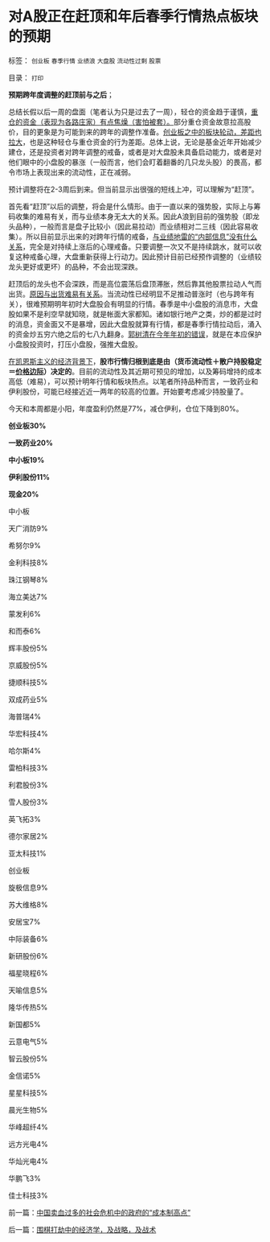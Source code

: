 # 对A股正在赶顶和年后春季行情热点板块的预期

标签： `创业板` `春季行情` `业绩浪` `大盘股` `流动性过剩` `股票` 

目录： `打印`

**预期跨年度调整的赶顶前与之后**；

总结长假以后一周的盘面（笔者认为只是过去了一周），轻仓的资金趋于谨慎，[重仓的资金（表现为各路庄家）有点焦燥（害怕被套）。](../../../2013/7/4/神奇国度的股市的庄家的真相.md)部分重仓资金故意拉高股价，目的更象是为可能到来的跨年的调整作准备。[创业板之中的板块轮动，差距也拉大](../../../2013/10/17/板块轮涨的机理，创业板内的轮涨和庄股，创业板的大三浪.md)，也是这种轻仓与重仓资金的行为差距。总体上说，无论是基金近年开始减少建仓，还是投资者对跨年调整的戒备，或者是对大盘股未具备启动能力，或者是对他们眼中的小盘股的暴涨（一般而言，他们会盯着翻番的几只龙头股）的畏高，都令市场上表现出来的流动性，正在减弱。

预计调整将在2-3周后到来。但当前显示出很强的短线上冲，可以理解为“赶顶”。

首先看“赶顶”以后的调整，将会是什么情形。由于一直以来的强势股，实际上与筹码收集的难易有关，而与业绩本身无太大的关系。因此A浪到目前的强势股（即龙头品种），一般而言是盘子比较小（因此易拉动）而业绩相对二三线（因此容易收集）。所以目前显示出来的对跨年行情的戒备，[与业绩地雷的“内部信息”没有什么关系](../../../2013/1/9/庄家只能逢跌买熊股，不能靠内幕赚钱，一般没有内幕消息.md)，完全是对持续上涨后的心理戒备。只要调整一次又不是持续跳水，就可以收复这种戒备心理，大盘重新获得上行动力。因此预计目前已经预作调整的（业绩较龙头更好或更坏）的品种，不会出现深跌。

赶顶后的龙头也不会深跌，而是高位震荡后盘顶滞胀，然后靠其他股票拉动人气而出货。[原因与出货难易有关系](../../../2013/6/26/庄家是熊市的镇静剂，暴跌的救心丹，熊牛过渡的媒人.md)。当流动性已经明显不足推动普涨时（也与跨年有关），很难预期明年初时大盘股会有明显的行情。春季是中小盘股的消息市，大盘股如果不是利空早就知晓，就是帐面大家都知。诸如银行地产之类，炒的都是过时的消息，资金面又不是暴增，因此大盘股就算有行情，都是春季行情拉动后，涌入的资金炒五穷六绝之后的七八九翻身。[郭树清在今年年初的错误](../../../2013/4/27/理解郭树清“新政”的政治意图和可能原因.md)，就是在本应保护小盘股投资时，打压小盘股，强推大盘股。

[在凯恩斯主义的经济背景下](../../../2013/5/4/监会会再次打压“业绩下降的高市盈率”的投机吗？.md)，**股市行情归根到底是由（货币流动性＋散户持股稳定＝[价格边际](../../../2013/6/6/股民都亏损了，证监会让谁赚走了股民的钱？.md)）决定的**。目前的流动性及其近期可预见的增加，以及筹码增持的成本高低（难易），可以预计明年行情和板块热点。以笔者所持品种而言，一致药业和伊利股份，可能已经接近近一两年的较高的位置。开始要考虑减少持股量了。

今天和本周都是小阳，年度盈利仍然是77%，减仓伊利，仓位下降到80%。

**创业板30%**

**一致药业20%**

**中小板19%**

**伊利股份11%**

**现金20%**

中小板

天广消防9%

希努尔9%

金利科技8%

珠江钢琴8%

海立美达7%

蒙发利6%

和而泰6%

辉丰股份5%

京威股份5%

捷顺科技5%

双成药业5%

海普瑞4%

华宏科技4%

哈尔斯4%

雷柏科技3%

利君股份3%

雪人股份3%

英飞拓3%

德尔家居2%

亚太科技1%

创业板

旋极信息9%

苏大维格8%

安居宝7%

中际装备6%

新研股份6%

福星晓程6%

天喻信息5%

隆华传热5%

新国都5%

云意电气5%

智云股份5%

金信诺5%

星星科技5%

晨光生物5%

华峰超纤4%

远方光电4%

华灿光电4%

华鹏飞3%

佳士科技3%

前一篇：[中国卖血过多的社会危机中的政府的“成本制高点”](../../../2013/10/19/中国卖血过多的社会危机中的政府的“成本制高点”.md)

后一篇：[围棋打劫中的经济学，及战略，及战术](../../../2013/10/20/围棋打劫中的经济学，及战略，及战术.md)
